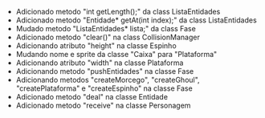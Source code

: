 - Adicionado metodo "int getLength();" da class ListaEntidades
- Adicionado metodo "Entidade* getAt(int index);" da class ListaEntidades
- Mudado metodo "ListaEntidades* lista;" da class Fase
- Adicionado metodo "clear()" na class CollisionManager
- Adicionando atributo "height" na classe Espinho
- Mudando nome e sprite da classe "Caixa" para "Plataforma"
- Adicionando atributo "width" na classe Plataforma
- Adicionando metodo "pushEntidades" na classe Fase
- Adicionando metodos "createMorcego", "createGhoul", "createPlataforma" e "createEspinho" na classe Fase
- Adicionado metodo "deal" na classe Entidade
- Adicionado metodo "receive" na classe Personagem